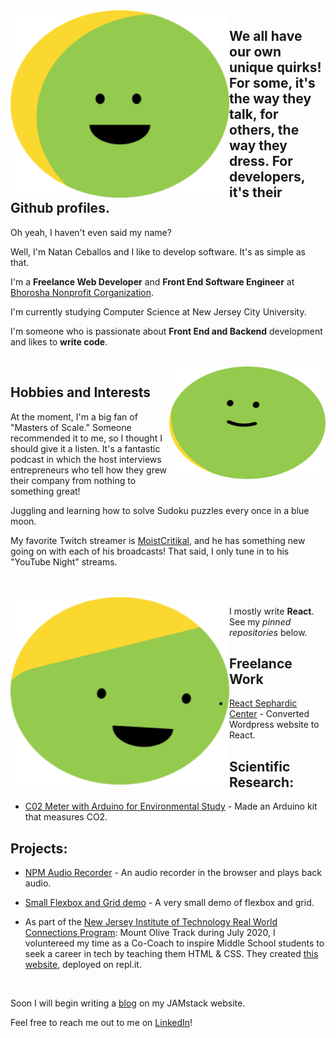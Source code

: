 <img width="350" height="300" align="left" src="./smile-left-avatar.svg">

## We all have our own unique quirks! For some, it's the way they talk, for others, the way they dress. For developers, it's their Github profiles.

Oh yeah, I haven't even said my name?

Well, I'm Natan Ceballos and I like to develop software. It's as simple as that.

I'm a **Freelance Web Developer** and **Front End Software Engineer** at [Bhorosha Nonprofit Corganization](https://bhoroshabangladesh.mystrikingly.com/).

I'm currently studying Computer Science at New Jersey City University.

I'm someone who is passionate about **Front End and Backend** development and likes to **write code**.

<br>

<img width="250" height="180" align="right" src="./smile-right-avatar.svg">

## Hobbies and Interests

At the moment, I'm a big fan of "Masters of Scale." Someone recommended it to me, so I thought I should give it a listen. It's a fantastic podcast in which the host interviews entrepreneurs who tell how they grew their company from nothing to something great!

Juggling and learning how to solve Sudoku puzzles every once in a blue moon.

My favorite Twitch streamer is [MoistCritikal](https://www.twitch.tv/moistcr1tikal), and he has something new going on with each of his broadcasts! That said, I only tune in to his "YouTube Night" streams.

<br>

<br>

<img width="350" height="300" align="left" src="./smile-bottom-avatar.svg">

I mostly write **React**. 
See my _pinned repositories_ below.

## Freelance Work

- [React Sephardic Center](https://natc02.github.io/sephardicCenter/home) - Converted Wordpress website to React.

## Scientific Research:

- [C02 Meter with Arduino for Environmental Study](https://github.com/NatC02/CO2Meter) - Made an Arduino kit that measures CO2.

## Projects:

- [NPM Audio Recorder](https://github.com/NatC02/audioRecorderNPM/) - An audio recorder in the browser and plays back audio.

- [Small Flexbox and Grid demo](https://github.com/NatC02/CRFlexBoxGrid/tree/master) - A very small demo of flexbox and grid.

- As part of the [New Jersey Institute of Technology Real World Connections Program](https://rwcconnections.com/): Mount Olive Track during July 2020, I voluntereed my time as a Co-Coach to inspire Middle School students to seek a career in tech by teaching them HTML & CSS. They created [this website](https://final-presentation.priscilla11.repl.co/), deployed on repl.it.

<br>

Soon I will begin writing a [blog](https://github.com/NatC02/jamstack-portfolio) on my JAMstack website. <br>

Feel free to reach me out to me on [LinkedIn](https://www.linkedin.com/in/natan-ceballos-66b1a6187)!
